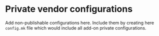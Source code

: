 # Private vendor configurations
Add non-publishable configurations here. Include them by creating here `config.mk` file which would include all add-on private configurations.
